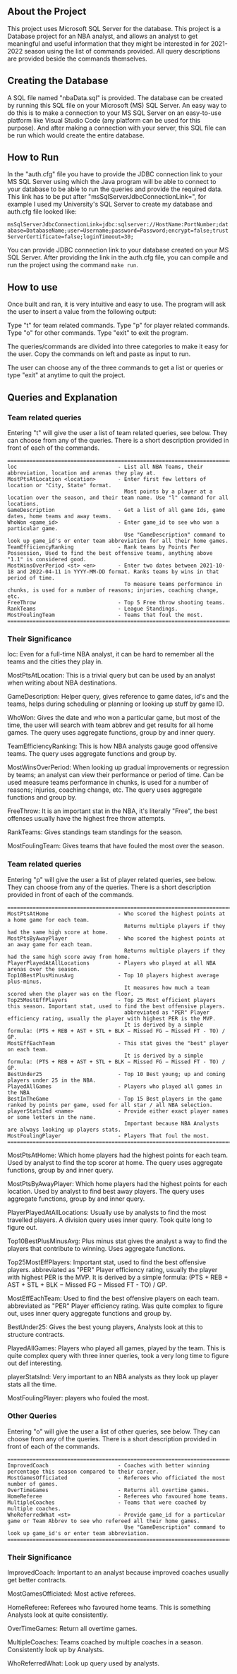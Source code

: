 ## About the Project

This project uses Microsoft SQL Server for the database. This project is a Database project for an NBA analyst, and allows an analyst to get meaningful and useful information that they might be interested in for 2021-2022 season using the list of commands provided. All query descriptions are provided beside the commands themselves. 

## Creating the Database

A SQL file named "nbaData.sql" is provided. The database can be created by running this SQL file on your Microsoft (MS) SQL Server. An easy way to do this is to make a connection to your MS SQL Server on an easy-to-use platform like Visual Studio Code (any platform can be used for this purpose). And after making a connection with your server, this SQL file can be run which would create the entire database.

## How to Run 

In the "auth.cfg" file you have to provide the JDBC connection link to your MS SQL Server using which the Java program will be able to connect to your database to be able to run the queries and provide the required data. This link has to be put after "msSqlServerJdbcConnectionLink=", for example I used my University's SQL Server to create my database and auth.cfg file looked like:

```msSqlServerJdbcConnectionLink=jdbc:sqlserver://HostName:PortNumber;database=DatabaseName;user=Username;password=Password;encrypt=false;trustServerCertificate=false;loginTimeout=30;```

You can provide JDBC connection link to your database created on your MS SQL Server. After providing the link in the auth.cfg file, you can compile and run the project using the command ```make run```.

## How to use

Once built and ran, it is very intuitive and easy to use. The program will ask the user to insert a value from the following output:

Type "t" for team related commands.
Type "p" for player related commands.
Type "o" for other commands.
Type "exit" to exit the program.

The queries/commands are divided into three categories to make it easy for the user. Copy the commands on left and paste as input to run.

The user can choose any of the three commands to get a list or queries or type "exit" at anytime to quit the project.

## Queries and Explanation

### Team related queries

Entering "t" will give the user a list of team related queries, see below. They can choose from any of the queries.
There is a short description provided in front of each of the commands.

```
=========================================================================================================================================================
loc                                - List all NBA Teams, their abbreviation, location and arenas they play at.
MostPtsAtLocation <location>       - Enter first few letters of location or "City, State" format.
                                     Most points by a player at a location over the season, and their team name. Use "l" command for all locations.
GameDescription                    - Get a list of all game Ids, game dates, home teams and away teams.
WhoWon <game_id>                   - Enter game_id to see who won a particular game.
                                     Use "GameDescription" command to look up game_id's or enter team abbreviation for all their home games.
TeamEfficiencyRanking              - Rank teams by Points Per Possession, Used to find the best offensive teams, anything above "1.1" is considered good.
MostWinsOverPeriod <st> <en>       - Enter two dates between 2021-10-18 and 2022-04-11 in YYYY-MM-DD format. Ranks teams by wins in that period of time.
                                     To measure teams performance in chunks, is used for a number of reasons; injuries, coaching change, etc.
FreeThrow                          - Top 5 Free throw shooting teams.
RankTeams                          - League Standings.
MostFoulingTeam                    - Teams that foul the most.
============================================================================================================================================================================
```
### Their Significance 

loc: Even for a full-time NBA analyst, it can be hard to remember all the teams and the cities they play in.

MostPtsAtLocation: This is a trivial query but can be used by an analyst when writing about NBA destinations.

GameDescription: Helper query, gives reference to game dates, id's and the teams, helps during scheduling or planning or looking up stuff by game ID.

WhoWon: Gives the date and who won a particular game, but most of the time, the user will search with team abbrev and get results for all home games.
The query uses aggregate functions, group by and inner query.

TeamEfficiencyRanking: This is how NBA analysts gauge good offensive teams.
The query uses aggregate functions and group by.

MostWinsOverPeriod: When looking up gradual improvements or regression by teams; an analyst can view their performance or period of time. Can be used measure teams performance in chunks, is used for a number of reasons; injuries, coaching change, etc.
The query uses aggregate functions and group by.

FreeThrow: It is an important stat in the NBA, it's literally "Free", the best offenses usually have the highest free throw attempts.

RankTeams: Gives standings team standings for the season.

MostFoulingTeam: Gives teams that have fouled the most over the season.

### Team related queries

Entering "p" will give the user a list of player related queries, see below. They can choose from any of the queries.
There is a short description provided in front of each of the commands.

```
===========================================================================================================================================================
MostPtsAtHome                      - Who scored the highest points at a home game for each team.
                                     Returns multiple players if they had the same high score at home.
MostPtsByAwayPlayer                - Who scored the highest points at an away game for each team.
                                     Returns multiple players if they had the same high score away from home.
PlayerPlayedAtAllLocations         - Players who played at all NBA arenas over the season.
Top10BestPlusMinusAvg              - Top 10 players highest average plus-minus.
                                     It measures how much a team scored when the player was on the floor.
Top25MostEffPlayers                - Top 25 Most efficient players this season. Important stat, used to find the best offensive players.
                                     abbreviated as "PER" Player efficiency rating, usually the player with highest PER is the MVP.
                                     It is derived by a simple formula: (PTS + REB + AST + STL + BLK − Missed FG − Missed FT - TO) / GP.
MostEffEachTeam                    - This stat gives the "best" player on each team. 
                                     It is derived by a simple formula: (PTS + REB + AST + STL + BLK − Missed FG − Missed FT - TO) / GP.
BestUnder25                        - Top 10 Best young; up and coming players under 25 in the NBA.
PlayedAllGames                     - Players who played all games in the NBA
BestInTheGame                      - Top 15 Best players in the game ranked by points per game, used for all star / all NBA selection.
playerStatsInd <name>              - Provide either exact player names or some letters in the name.
                                     Important because NBA Analysts are always looking up players stats.
MostFoulingPlayer                  - Players That foul the most.
===========================================================================================================================================================
```

MostPtsAtHome: Which home players had the highest points for each team. Used by analyst to find the top scorer at home.
The query uses aggregate functions, group by and inner query.

MostPtsByAwayPlayer: Which home players had the highest points for each location. Used by analyst to find best away players.
The query uses aggregate functions, group by and inner query.

PlayerPlayedAtAllLocations: Usually use by analysts to find the most travelled players.
A division query uses inner query. Took quite long to figure out.

Top10BestPlusMinusAvg: Plus minus stat gives the analyst a way to find the players that contribute to winning.
Uses aggregate functions.

Top25MostEffPlayers: Important stat, used to find the best offensive players.
abbreviated as "PER" Player efficiency rating, usually the player with highest PER is the MVP.
It is derived by a simple formula: (PTS + REB + AST + STL + BLK − Missed FG − Missed FT - TO) / GP.

MostEffEachTeam: Used to find the best offensive players on each team.
abbreviated as "PER" Player efficiency rating. Was quite complex to figure out, uses inner query
aggregate functions and group by.

BestUnder25: Gives the best young players, Analysts look at this to structure contracts.

PlayedAllGames: Players who played all games, played by the team.
This is quite complex query with three inner queries, took a very long time to figure out def interesting.

playerStatsInd: Very important to an NBA analysts as they look up player stats all the time.

MostFoulingPlayer: players who fouled the most.

### Other Queries

Entering "o" will give the user a list of other queries, see below. They can choose from any of the queries.
There is a short description provided in front of each of the commands.

```
===========================================================================================================================================================
ImprovedCoach                      - Coaches with better winning percentage this season compared to their career.
MostGamesOfficiated                - Referees who officiated the most number of games.
OverTimeGames                      - Returns all overtime games.
HomeReferee                        - Referees who favoured home teams.
MultipleCoaches                    - Teams that were coached by multiple coaches.
WhoReferredWhat <st>               - Provide game_id for a particular game or Team Abbrev to see who refereed all their home games.
                                     Use "GameDescription" command to look up game_id's or enter team abbreviation.
============================================================================================================================================================
```

### Their Significance 

ImprovedCoach: Important to an analyst because improved coaches usually get better contracts.

MostGamesOfficiated: Most active referees.

HomeReferee: Referees who favoured home teams. This is something Analysts look at quite consistently.

OverTimeGames: Return all overtime games.

MultipleCoaches: Teams coached by multiple coaches in a season. Consistently look up by Analysts.

WhoReferredWhat: Look up query used by analysts.